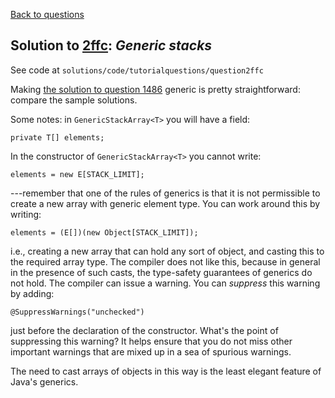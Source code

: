 [Back to questions](../README.md)

## Solution to [2ffc](../questions/2ffc): *Generic stacks*

See code at `solutions/code/tutorialquestions/question2ffc`

Making [the solution to question 1486](1486.md) generic is pretty straightforward: compare the sample solutions.

Some notes: in `GenericStackArray<T>` you will have a field:

```
private T[] elements;
```

In the constructor of `GenericStackArray<T>` you cannot write:

```
elements = new E[STACK_LIMIT];
```

---remember that one of the rules of generics is that it is not permissible to create a new
array with generic element type.  You can work around this by writing:

```
elements = (E[])(new Object[STACK_LIMIT]);
```

i.e., creating a new array that can hold any sort of object, and casting this to the required array type.  The compiler
does not like this, because in general in the presence of such casts, the type-safety guarantees of generics do not hold.
The compiler can issue a warning.  You can *suppress* this warning by adding:

```
@SuppressWarnings("unchecked")
```

just before the declaration of the constructor.  What's the point of suppressing this warning?  It helps ensure that you
do not miss other important warnings that are mixed up in a sea of spurious warnings.

The need to cast arrays of objects in this way is the least elegant feature of Java's generics.

